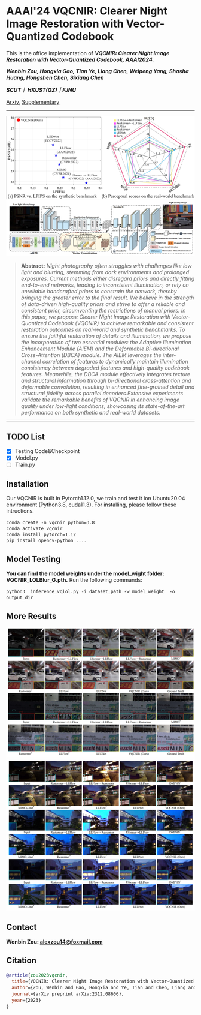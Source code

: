 # AAAI'24 VQCNIR: Clearer Night Image Restoration with Vector-Quantized Codebook

This is the office implementation of ***VQCNIR: Clearer Night Image Restoration with Vector-Quantized Codebook, AAAI2024.***

***Wenbin Zou, Hongxia Gao, Tian Ye, Liang Chen, Weipeng Yang, Shasha Huang, Hongshen Chen, Sixiang Chen***

***SCUT｜ HKUST(GZ)｜FJNU***

[Arxiv](https://arxiv.org/pdf/2312.08606), [Supplementary](Figures/VQCNIR_supp.pdf)

<hr />

![fig1.png](Figures\Fig1.png)
![fig2.png](Figures\Fig2.png)

> **Abstract:** *Night photography often struggles with challenges like low light and blurring, stemming from dark environments and prolonged exposures. Current methods either disregard priors and directly fitting end-to-end networks, leading to inconsistent illumination, or rely on unreliable handcrafted priors to constrain the network, thereby bringing the greater error to the final result. We believe in the strength of data-driven high-quality priors and strive to offer a reliable and consistent prior, circumventing the restrictions of manual priors.
In this paper, we propose Clearer Night Image Restoration with Vector-Quantized Codebook (VQCNIR) to achieve remarkable and consistent restoration outcomes on real-world and synthetic benchmarks. To ensure the faithful restoration of details and illumination, we propose the incorporation of two essential modules: the Adaptive Illumination Enhancement Module (AIEM) and the Deformable Bi-directional Cross-Attention (DBCA) module. The AIEM leverages the inter-channel correlation of features to dynamically maintain illumination consistency between degraded features and high-quality codebook features. Meanwhile, the DBCA module effectively integrates texture and structural information through bi-directional cross-attention and deformable convolution, resulting in enhanced fine-grained detail and structural fidelity across parallel decoders.Extensive experiments validate the remarkable benefits of VQCNIR in enhancing image quality under low-light conditions, showcasing its state-of-the-art performance on both synthetic and real-world datasets.* 

<hr />


## TODO List
- [x] Testing Code&Checkpoint
- [x] Model.py
- [ ] Train.py

## Installation
Our VQCNIR is built in Pytorch1.12.0, we train and test it ion Ubuntu20.04 environment (Python3.8, cuda11.3).
For installing, please follow these intructions.

```
conda create -n vqcnir python=3.8
conda activate vqcnir
conda install pytorch=1.12 
pip install opencv-python ....
```

## Model Testing
**You can find the model weights under the model_wight folder: VQCNIR_LOLBlur_G.pth.**
Run the following commands:
```
python3  inference_vqlol.py -i dataset_path -w model_weight  -o output_dir 
```

## More Results
![fig3.png](Figures\Fig3.png)
![fig4.png](Figures\fig4.png)

## Contact
**Wenbin Zou: alexzou14@foxmail.com** 


## Citation
```bibtex
@article{zou2023vqcnir,
  title={VQCNIR: Clearer Night Image Restoration with Vector-Quantized Codebook},
  author={Zou, Wenbin and Gao, Hongxia and Ye, Tian and Chen, Liang and Yang, Weipeng and Huang, Shasha and Chen, Hongsheng and Chen, Sixiang},
  journal={arXiv preprint arXiv:2312.08606},
  year={2023}
}
```